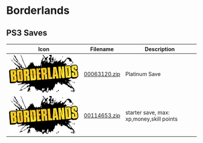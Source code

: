 # Borderlands

## PS3 Saves

| Icon | Filename | Description |
|------|----------|-------------|
| ![Borderlands](ICON0.PNG) | [00063120.zip](00063120.zip) | Platinum Save |
| ![Borderlands](ICON0.PNG) | [00114653.zip](00114653.zip) | starter save, max: xp,money,skill points |
